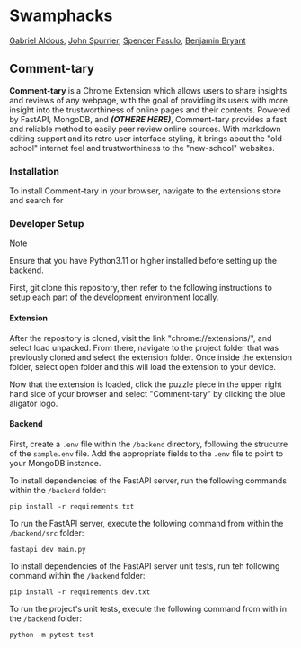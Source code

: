 # Swamphacks 

[Gabriel Aldous](https://github.com/Sn00pyW00dst0ck), [John Spurrier](https://github.com/john-spurrier), [Spencer Fasulo](https://github.com/spfncer), [Benjamin Bryant](https://github.com/Bencb03)

## Comment-tary

**Comment-tary** is a Chrome Extension which allows users to share insights and reviews of any webpage, with the goal of providing its users with more insight into the trustworthiness of online pages and their contents. Powered by FastAPI, MongoDB, and ***(OTHERE HERE)***, Comment-tary provides a fast and reliable method to easily peer review online sources. With markdown editing support and its retro user interface styling, it brings about the "old-school" internet feel and trustworthiness to the "new-school" websites. 

### Installation

To install Comment-tary in your browser, navigate to the extensions store and search for 

### Developer Setup

> [!NOTE]
> Ensure that you have Python3.11 or higher installed before setting up the backend. 

First, git clone this repository, then refer to the following instructions to setup each part of the development environment locally.

#### Extension

After the repository is cloned, visit the link "chrome://extensions/", and select load unpacked. From there, navigate to the project folder that was previously cloned and select the extension folder. Once inside the extension folder, select open folder and this will load the extension to your device. 

Now that the extension is loaded, click the puzzle piece in the upper right hand side of your browser and select "Comment-tary" by clicking the blue aligator logo. 

#### Backend

First, create a `.env` file within the `/backend` directory, following the strucutre of the `sample.env` file. 
Add the appropriate fields to the `.env` file to point to your MongoDB instance.

To install dependencies of the FastAPI server, run the following commands within the `/backend` folder:
```
pip install -r requirements.txt
```

To run the FastAPI server, execute the following command from within the `/backend/src` folder: 
```
fastapi dev main.py
```

To install dependencies of the FastAPI server unit tests, run teh following command within the `/backend` folder:
```
pip install -r requirements.dev.txt
```

To run the project's unit tests, execute the following command from with in the `/backend` folder:
```
python -m pytest test
```


